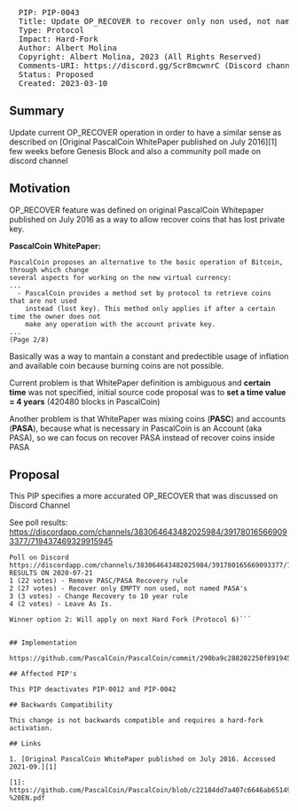 <pre>
  PIP: PIP-0043
  Title: Update OP_RECOVER to recover only non used, not named PASA's
  Type: Protocol
  Impact: Hard-Fork
  Author: Albert Molina <bpascalblockchain@gmail.com>  
  Copyright: Albert Molina, 2023 (All Rights Reserved)
  Comments-URI: https://discord.gg/Scr8mcwnrC (Discord channel #pip-43)
  Status: Proposed
  Created: 2023-03-10
</pre>

## Summary

Update current OP_RECOVER operation in order to have a similar sense as described on [Original PascalCoin WhitePaper published on July 2016][1] few weeks before Genesis Block and also a community poll made on discord channel 

## Motivation

OP_RECOVER feature was defined on original PascalCoin Whitepaper published on July 2016 as a way to allow recover coins that has lost private key. 

**PascalCoin WhitePaper:** 
```
PascalCoin proposes an alternative to the basic operation of Bitcoin, through which change
several aspects for working on the new virtual currency:
...
  - PascalCoin provides a method set by protocol to retrieve coins that are not used
    instead (lost key). This method only applies if after a certain time the owner does not
    make any operation with the account private key.
...
(Page 2/8)
```

Basically was a way to mantain a constant and predectible usage of inflation and available coin because burning coins are not possible. 

Current problem is that WhitePaper definition is ambiguous and **certain time** was not specified, initial source code proposal was to **set a time value = 4 years** (420480 blocks in PascalCoin) 

Another problem is that WhitePaper was mixing coins (**PASC**) and accounts (**PASA**), because what is necessary in PascalCoin is an Account (aka PASA), so we can focus on recover PASA instead of recover coins inside PASA

## Proposal

This PIP specifies a more accurated OP_RECOVER that was discussed on Discord Channel

See poll results: https://discordapp.com/channels/383064643482025984/391780165669093377/719437469329915945

```
Poll on Discord
https://discordapp.com/channels/383064643482025984/391780165669093377/719437469329915945
RESULTS ON 2020-07-21
1 (22 votes) - Remove PASC/PASA Recovery rule
2 (27 votes) - Recover only EMPTY non used, not named PASA's
3 (3 votes) - Change Recovery to 10 year rule
4 (2 votes) - Leave As Is.

Winner option 2: Will apply on next Hard Fork (Protocol 6)```


## Implementation

https://github.com/PascalCoin/PascalCoin/commit/290ba9c288202250f891945f629a3d2aff907e08

## Affected PIP's

This PIP deactivates PIP-0012 and PIP-0042

## Backwards Compatibility

This change is not backwards compatible and requires a hard-fork activation. 

## Links

1. [Original PascalCoin WhitePaper published on July 2016. Accessed 2021-09.][1]

[1]: https://github.com/PascalCoin/PascalCoin/blob/c22184dd7a407c6646ab651494822071726ed36e/PascalCoin%20White%20Paper%20-%20EN.pdf
